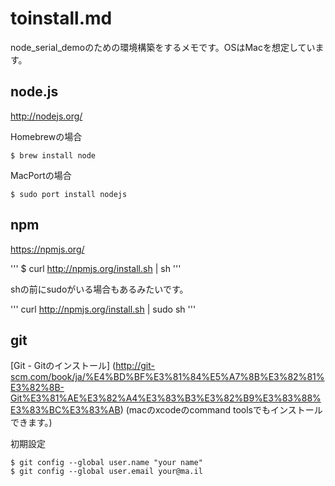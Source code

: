 # toinstall.md
node_serial_demoのための環境構築をするメモです。OSはMacを想定しています。

## node.js

http://nodejs.org/

Homebrewの場合

```
$ brew install node
```

MacPortの場合

```
$ sudo port install nodejs
```

## npm

https://npmjs.org/

'''
$ curl http://npmjs.org/install.sh | sh
'''

shの前にsudoがいる場合もあるみたいです。

'''
curl http://npmjs.org/install.sh | sudo sh
'''


## git
[Git - Gitのインストール]
(http://git-scm.com/book/ja/%E4%BD%BF%E3%81%84%E5%A7%8B%E3%82%81%E3%82%8B-Git%E3%81%AE%E3%82%A4%E3%83%B3%E3%82%B9%E3%83%88%E3%83%BC%E3%83%AB)
(macのxcodeのcommand toolsでもインストールできます。)

初期設定

```
$ git config --global user.name "your name"
$ git config --global user.email your@ma.il
```
